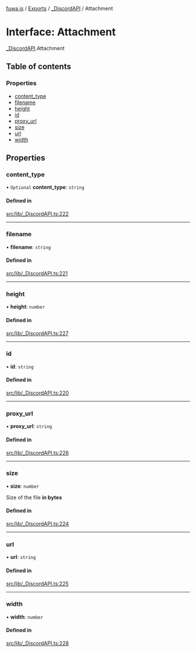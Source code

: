 [fuwa.js](../README.md) / [Exports](../modules.md) / [_DiscordAPI](../modules/_DiscordAPI.md) / Attachment

# Interface: Attachment

[_DiscordAPI](../modules/_DiscordAPI.md).Attachment

## Table of contents

### Properties

- [content_type](_DiscordAPI.Attachment.md#content_type)
- [filename](_DiscordAPI.Attachment.md#filename)
- [height](_DiscordAPI.Attachment.md#height)
- [id](_DiscordAPI.Attachment.md#id)
- [proxy_url](_DiscordAPI.Attachment.md#proxy_url)
- [size](_DiscordAPI.Attachment.md#size)
- [url](_DiscordAPI.Attachment.md#url)
- [width](_DiscordAPI.Attachment.md#width)

## Properties

### content\_type

• `Optional` **content\_type**: `string`

#### Defined in

[src/lib/_DiscordAPI.ts:222](https://github.com/Fuwajs/Fuwa.js/blob/60995b2/src/lib/_DiscordAPI.ts#L222)

___

### filename

• **filename**: `string`

#### Defined in

[src/lib/_DiscordAPI.ts:221](https://github.com/Fuwajs/Fuwa.js/blob/60995b2/src/lib/_DiscordAPI.ts#L221)

___

### height

• **height**: `number`

#### Defined in

[src/lib/_DiscordAPI.ts:227](https://github.com/Fuwajs/Fuwa.js/blob/60995b2/src/lib/_DiscordAPI.ts#L227)

___

### id

• **id**: `string`

#### Defined in

[src/lib/_DiscordAPI.ts:220](https://github.com/Fuwajs/Fuwa.js/blob/60995b2/src/lib/_DiscordAPI.ts#L220)

___

### proxy\_url

• **proxy\_url**: `string`

#### Defined in

[src/lib/_DiscordAPI.ts:226](https://github.com/Fuwajs/Fuwa.js/blob/60995b2/src/lib/_DiscordAPI.ts#L226)

___

### size

• **size**: `number`

Size of the file **in bytes**

#### Defined in

[src/lib/_DiscordAPI.ts:224](https://github.com/Fuwajs/Fuwa.js/blob/60995b2/src/lib/_DiscordAPI.ts#L224)

___

### url

• **url**: `string`

#### Defined in

[src/lib/_DiscordAPI.ts:225](https://github.com/Fuwajs/Fuwa.js/blob/60995b2/src/lib/_DiscordAPI.ts#L225)

___

### width

• **width**: `number`

#### Defined in

[src/lib/_DiscordAPI.ts:228](https://github.com/Fuwajs/Fuwa.js/blob/60995b2/src/lib/_DiscordAPI.ts#L228)
